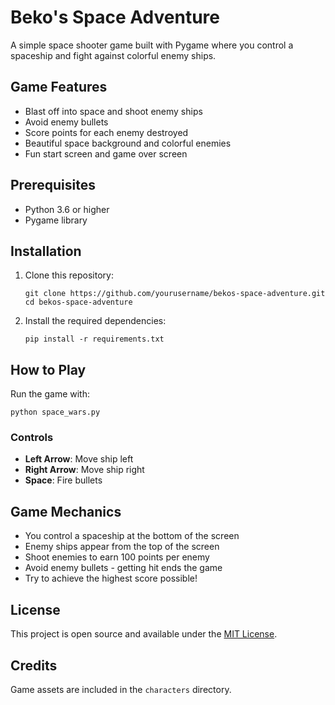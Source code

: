 # Beko's Space Adventure

A simple space shooter game built with Pygame where you control a spaceship and fight against colorful enemy ships.

## Game Features

- Blast off into space and shoot enemy ships
- Avoid enemy bullets
- Score points for each enemy destroyed
- Beautiful space background and colorful enemies
- Fun start screen and game over screen

## Prerequisites

- Python 3.6 or higher
- Pygame library

## Installation

1. Clone this repository:
   ```
   git clone https://github.com/yourusername/bekos-space-adventure.git
   cd bekos-space-adventure
   ```

2. Install the required dependencies:
   ```
   pip install -r requirements.txt
   ```

## How to Play

Run the game with:
```
python space_wars.py
```

### Controls
- **Left Arrow**: Move ship left
- **Right Arrow**: Move ship right
- **Space**: Fire bullets

## Game Mechanics

- You control a spaceship at the bottom of the screen
- Enemy ships appear from the top of the screen
- Shoot enemies to earn 100 points per enemy
- Avoid enemy bullets - getting hit ends the game
- Try to achieve the highest score possible!

## License

This project is open source and available under the [MIT License](LICENSE).

## Credits

Game assets are included in the `characters` directory. 